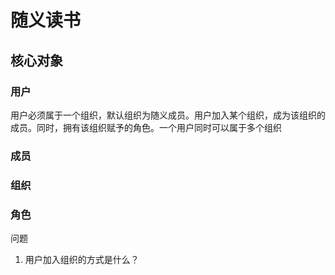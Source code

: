 # 随义读书

## 核心对象



### 用户

用户必须属于一个组织，默认组织为随义成员。用户加入某个组织，成为该组织的成员。同时，拥有该组织赋予的角色。一个用户同时可以属于多个组织

### 成员

### 组织

### 角色



问题

1. 用户加入组织的方式是什么？

